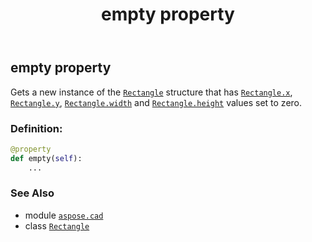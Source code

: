 ﻿---
title: empty property
second_title: Aspose.CAD for Python via .NET API References
description: 
type: docs
weight: 160
url: /aspose.cad/rectangle/empty/
is_root: false
---

## empty property


Gets a new instance of the [`Rectangle`](/cad/python-net/aspose.cad/rectangle) structure that has [`Rectangle.x`](/cad/python-net/aspose.cad/rectangle#x), [`Rectangle.y`](/cad/python-net/aspose.cad/rectangle#y), [`Rectangle.width`](/cad/python-net/aspose.cad/rectangle#width) and [`Rectangle.height`](/cad/python-net/aspose.cad/rectangle#height) values set to zero.
### Definition:
```python
@property
def empty(self):
    ...
```

### See Also
* module [`aspose.cad`](../../)
* class [`Rectangle`](/cad/python-net/aspose.cad/rectangle)
